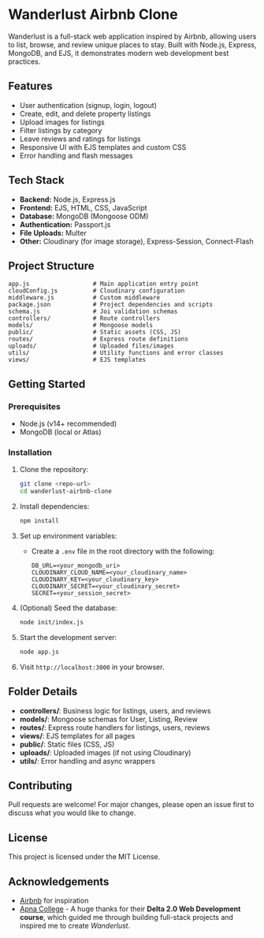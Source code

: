 # Wanderlust Airbnb Clone

Wanderlust is a full-stack web application inspired by Airbnb, allowing users to list, browse, and review unique places to stay. Built with Node.js, Express, MongoDB, and EJS, it demonstrates modern web development best practices.

## Features

- User authentication (signup, login, logout)
- Create, edit, and delete property listings
- Upload images for listings
- Filter listings by category
- Leave reviews and ratings for listings
- Responsive UI with EJS templates and custom CSS
- Error handling and flash messages

## Tech Stack

- **Backend:** Node.js, Express.js
- **Frontend:** EJS, HTML, CSS, JavaScript
- **Database:** MongoDB (Mongoose ODM)
- **Authentication:** Passport.js
- **File Uploads:** Multer
- **Other:** Cloudinary (for image storage), Express-Session, Connect-Flash

## Project Structure

```
app.js                  # Main application entry point
cloudConfig.js          # Cloudinary configuration
middleware.js           # Custom middleware
package.json            # Project dependencies and scripts
schema.js               # Joi validation schemas
controllers/            # Route controllers
models/                 # Mongoose models
public/                 # Static assets (CSS, JS)
routes/                 # Express route definitions
uploads/                # Uploaded files/images
utils/                  # Utility functions and error classes
views/                  # EJS templates
```

## Getting Started

### Prerequisites
- Node.js (v14+ recommended)
- MongoDB (local or Atlas)

### Installation
1. Clone the repository:
   ```sh
   git clone <repo-url>
   cd wanderlust-airbnb-clone
   ```
2. Install dependencies:
   ```sh
   npm install
   ```
3. Set up environment variables:
   - Create a `.env` file in the root directory with the following:
     ```env
     DB_URL=<your_mongodb_uri>
     CLOUDINARY_CLOUD_NAME=<your_cloudinary_name>
     CLOUDINARY_KEY=<your_cloudinary_key>
     CLOUDINARY_SECRET=<your_cloudinary_secret>
     SECRET=<your_session_secret>
     ```
4. (Optional) Seed the database:
   ```sh
   node init/index.js
   ```
5. Start the development server:
   ```sh
   node app.js
   ```

6. Visit `http://localhost:3000` in your browser.

## Folder Details

- **controllers/**: Business logic for listings, users, and reviews
- **models/**: Mongoose schemas for User, Listing, Review
- **routes/**: Express route handlers for listings, users, reviews
- **views/**: EJS templates for all pages
- **public/**: Static files (CSS, JS)
- **uploads/**: Uploaded images (if not using Cloudinary)
- **utils/**: Error handling and async wrappers

## Contributing

Pull requests are welcome! For major changes, please open an issue first to discuss what you would like to change.

## License

This project is licensed under the MIT License.

## Acknowledgements

- [Airbnb](https://www.airbnb.com/) for inspiration
- [Apna College](https://www.youtube.com/c/ApnaCollegeOfficial) - A huge thanks for their **Delta 2.0 Web Development course**, which guided me through building full-stack projects and inspired me to create *Wanderlust*.

